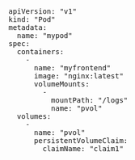 <pre class="file" data-filename="pod.yaml" data-target="replace">
apiVersion: "v1"
kind: "Pod"
metadata:
  name: "mypod"
spec:
  containers:
    -
      name: "myfrontend"
      image: "nginx:latest"
      volumeMounts:
        -
          mountPath: "/logs"
          name: "pvol"
  volumes:
    -
      name: "pvol"
      persistentVolumeClaim:
        claimName: "claim1"
</pre>